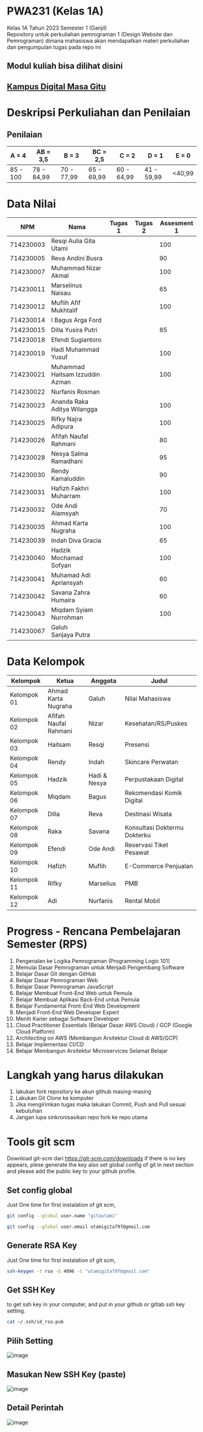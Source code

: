 # PWA231 (Kelas 1A)
Kelas 1A Tahun 2023 Semester 1 (Ganjil) <br>
Repository untuk perkuliahan pemrograman 1 (Design Website dan Pemrograman) dimana mahasiswa akan mendapatkan materi perkuliahan dan pengumpulan tugas pada repo ini

## Modul kuliah bisa dilihat disini
## [Kampus Digital Masa Gitu](https://www.roniandarsyah.com/)

# Deskripsi Perkuliahan dan Penilaian
## Penilaian 
| A = 4 | AB = 3,5 | B = 3 | BC = 2,5 |C = 2 |D = 1 | E = 0|
| -------- | -------- | -------- | -------- |-------- |-------- |-------- |
| 85 - 100 | 78 - 84,99 | 70 - 77,99 | 65 - 69,99 | 60 - 64,99 | 41 - 59,99 | <40,99|

# Data Nilai
| NPM | Nama | Tugas 1 | Tugas 2| Assesment 1|
| -------- | -------- | -------- | -------- |-------- |
| 714230003 | Resqi Aulia Gita Utami | | |100 |
| 714230005  | Reva Andini Busra| | |90 |
| 714230007  | Muhammad Nizar Akmal | | | 100 |
| 714230011  | Marselinus Naisau | | | 65|
| 714230012  | Muflih Afif Mukhtalif | | | 100|
| 714230014  | I Bagus Arga Ford | | | |
| 714230015  | Dilla Yusira Putri | | |85|
| 714230018  | Efendi Sugiantoro | | | |
| 714230019  | Hadi Muhammad Yusuf | | |100 |
| 714230021  | Muhammad Haitsam Izzuddin Azman | | |100 |
| 714230022  | Nurfanis Rosman | | | |
| 714230023  | Ananda Raka Aditya Wilangga | | | 100 |
| 714230025  | Rifky Najra Adipura | | | 100 |
| 714230026  | Afifah Naufal Rahmani | | | 80|
| 714230028  | Nesya Salma Ramadhani | | |95|
| 714230030  | Rendy Kamaluddin | | |90 |
| 714230031  | Hafizh Fakhri Muharram | | | 100|
| 714230032  | Ode Andi Alamsyah | | | 70|
| 714230035  | Ahmad Karta Nugraha | | |100 |
| 714230039  | Indah Diva Gracia | | | 65|
| 714230040  | Hadzik Mochamad Sofyan | | | 100 |
| 714230041  | Muhamad Adi Apriansyah | | |60 |
| 714230042  | Savana Zahra Humaira | | |60 |
| 714230043  | Miqdam Syiam Nurrohman | | | 100 |
| 714230067  | Galuh Sanjaya Putra | | |  |

# Data Kelompok
| Kelompok | Ketua | Anggota |  Judul | 
| -------- | -------- | -------- |-------- |
| Kelompok 01 | Ahmad Karta Nugraha | Galuh | Nilai Mahasiswa |
| Kelompok 02 | Afifah Naufal Rahmani | Nizar | Kesehatan/RS/Puskes |
| Kelompok 03 | Haitsam | Resqi | Presensi |
| Kelompok 04 | Rendy | Indah | Skincare Perwatan |
| Kelompok 05 | Hadzik | Hadi & Nesya | Perpustakaan Digital|
| Kelompok 06 | Miqdam | Bagus | Rekomendasi Komik Digital|
| Kelompok 07 | Dilla | Reva | Destinasi Wisata |
| Kelompok 08 | Raka | Savana | Konsultasi Doktermu Dokterku|
| Kelompok 09 | Efendi | Ode Andi | Reservasi Tiket Pesawat |
| Kelompok 10 | Hafizh | Muflih | E-Commerce Penjualan |
| Kelompok 11 | Rifky | Marselius | PMB |
| Kelompok 12 | Adi | Nurfanis | Rental Mobil|

# Progress - Rencana Pembelajaran Semester (RPS) 
1. Pengenalan ke Logika Pemrograman (Programming Logic 101)
2. Memulai Dasar Pemrograman untuk Menjadi Pengembang Software
3. Belajar Dasar Git dengan GitHub
4. Belajar Dasar Pemrograman Web
5. Belajar Dasar Pemrograman JavaScript
6. Belajar Membuat Front-End Web untuk Pemula
7. Belajar Membuat Aplikasi Back-End untuk Pemula
8. Belajar Fundamental Front-End Web Development
9. Menjadi Front-End Web Developer Expert
10. Meniti Karier sebagai Software Developer
11. Cloud Practitioner Essentials (Belajar Dasar AWS Cloud) / GCP (Google Cloud Platform)
12. Architecting on AWS (Membangun Arsitektur Cloud di AWS/GCP)
13. Belajar Implementasi CI/CD
14. Belajar Membangun Arsitektur Microservices
Selamat Belajar

# Langkah yang harus dilakukan
1. lakukan fork repository ke akun github masing-masing
2. Lakukan Git Clone ke komputer
3. Jika mengirimkan tugas maka lakukan Commit, Push and Pull sesuai kebutuhan
4. Jangan lupa sinkronisasikan repo fork ke repo utama
   
# Tools git scm
Download git-scm dari https://git-scm.com/downloads
if there is no key appears, plese generate the key also set global config of git in next section and please add the public key to your github profile.
## Set config global
Just One time for first instalation of git scm, 
```sh
git config --global user.name "gitautami"
```
```sh
git config --global user.email utamigita797@gmail.com
```
## Generate RSA Key
Just One time for first instalation of git scm, 
```sh
ssh-keygen -t rsa -b 4096 -C "utamigita797@gmail.com"
```
## Get SSH Key 
to get ssh key in your computer, and put in your github or gitlab ssh key setting.
```sh
cat ~/.ssh/id_rsa.pub
```

## Pilih Setting
![image](https://github.com/kerjabhakti/PWA231/assets/15622730/a4c22f86-9ad1-4b24-9d97-77629036e070)
## Masukan New SSH Key (paste)
![image](https://github.com/kerjabhakti/PWA231/assets/15622730/f2471d65-715e-44f3-9733-50252310783c)

## Detail Perintah
![image](https://github.com/kerjabhakti/PWA231/assets/15622730/2dc983ca-ff92-4941-b6d8-e546ca406b14)

